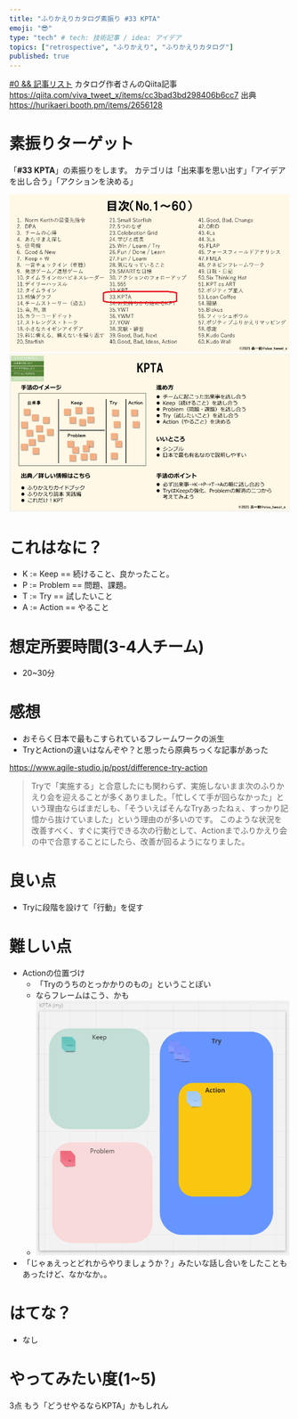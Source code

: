 ```yaml
---
title: "ふりかえりカタログ素振り #33 KPTA" 
emoji: "😎"
type: "tech" # tech: 技術記事 / idea: アイデア
topics: ["retrospective", "ふりかえり", "ふりかえりカタログ"]
published: true
---
```


[#0 && 記事リスト](/datsuns/articles/retrospective-su-bu-ri-0.md)
カタログ作者さんのQiita記事
https://qiita.com/viva_tweet_x/items/cc3bad3bd298406b6cc7
出典
https://hurikaeri.booth.pm/items/2656128

# 素振りターゲット

「**\#33 KPTA**」の素振りをします。
カテゴリは「出来事を思い出す」「アイデアを出し合う」「アクションを決める」

![target](/images/retrospective-su-bu-ri/33-target.png)
![pattern](/images/retrospective-su-bu-ri/33-pattern.png)


# これはなに？

* K := Keep == 続けること、良かったこと。
* P := Problem == 問題、課題。
* T := Try == 試したいこと
* A := Action == やること

# 想定所要時間(3-4人チーム)

* 20~30分

# 感想

* おそらく日本で最もこすられているフレームワークの派生
* TryとActionの違いはなんぞや？と思ったら原典ちっくな記事があった

https://www.agile-studio.jp/post/difference-try-action
> Tryで「実施する」と合意したにも関わらず、実施しないまま次のふりかえり会を迎えることが多くありました。「忙しくて手が回らなかった」という理由ならばまだしも、「そういえばそんなTryあったねぇ、すっかり記憶から抜けていました」という理由のが多いのです。
> このような状況を改善すべく、すぐに実行できる次の行動として、Actionまでふりかえり会の中で合意することにしたら、改善が回るようになりました。

# 良い点

* Tryに段階を設けて「行動」を促す

# 難しい点

* Actionの位置づけ
   * 「Tryのうちのとっかかりのもの」ということぽい
   * ならフレームはこう、かも
   * ![My KPTA](/images/retrospective-su-bu-ri/p33/mykpta.png)
* 「じゃぁえっとどれからやりましょうか？」みたいな話し合いをしたこともあったけど、なかなか。。

# はてな？

* なし

# やってみたい度(1~5)

3点
もう「どうせやるならKPTA」かもしれん
